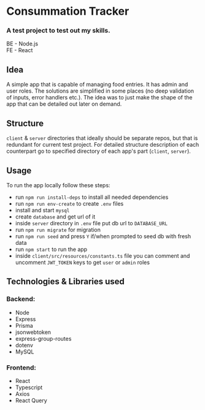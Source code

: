 # Consummation Tracker

### A test project to test out my skills.

BE - Node.js <br />
FE - React

## Idea

A simple app that is capable of managing food entries. It has admin and user roles. The solutions are simplified in some
places (no deep validation of inputs, error handlers etc.). The idea was to just make the shape of the app that can be
detailed out later on demand.

## Structure

`client` & `server` directories that ideally should be separate repos, but that is redundant for current test project.
For detailed structure description of each counterpart go to specified directory of each app's part
(`client`, `server`).

## Usage

To run the app locally follow these steps:

- run `npm run install-deps` to install all needed dependencies
- run `npm run env-create` to create `.env` files
- install and start `mysql`
- create `database` and get url of it
- inside `server` directory in `.env` file put db url to `DATABASE_URL`
- run `npm run migrate` for migration
- run `npm run seed` and press `Y` if/when prompted to seed db with fresh data
- run `npm start` to run the app
- inside `client/src/resources/constants.ts` file you can comment and uncomment `JWT_TOKEN` keys to get `user`
  or `admin` roles

## Technologies & Libraries used

### Backend:

- Node
- Express
- Prisma
- jsonwebtoken
- express-group-routes
- dotenv
- MySQL

### Frontend:

- React
- Typescript
- Axios
- React Query

